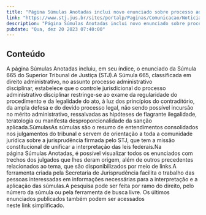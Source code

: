 ```yaml
---
title: "Página Súmulas Anotadas inclui novo enunciado sobre processo administrativo disciplinar"
link: "https://www.stj.jus.br/sites/portalp/Paginas/Comunicacao/Noticias/2023/20122023-Pagina-Sumulas-Anotadas-inclui-novo-enunciado-sobre-processo-administrativo-disciplinar-.aspx"
description: "Página Súmulas Anotadas inclui novo enunciado sobre processo administrativo disciplinar"
pubdate: "Qua, dez 20 2023 07:40:00"
---
```


## Conteúdo

​A página Súmulas Anotadas incluiu, em seu índice, o enunciado da Súmula 665 do Superior Tribunal de Justiça (STJ).A Súmula 665, classificada em direito administrativo, no assunto processo administrativo disciplinar, estabelece que o controle jurisdicional do processo administrativo disciplinar restringe-se ao exame da regularidade do procedimento e da legalidade do ato, à luz dos princípios do contraditório, da ampla defesa e do devido processo legal, não sendo possível incursão no mérito administrativo, ressalvadas as hipóteses de flagrante ilegalidade, teratologia ou manifesta desproporcionalidade da sanção aplicada.SúmulasAs súmulas são o resumo de entendimentos consolidados nos julgamentos do tribunal e servem de orientação a toda a comunidade jurídica sobre a jurisprudência firmada pelo STJ, que tem a missão constitucional de unificar a interpretação das leis federais.Na página Súmulas Anotadas, é possível visualizar todos os enunciados com trechos dos julgados que lhes deram origem, além de outros precedentes relacionados ao tema, que são disponibilizados por meio de links.A ferramenta criada pela Secretaria de Jurisprudência facilita o trabalho das pessoas interessadas em informações necessárias para a interpretação e a aplicação das súmulas.A pesquisa pode ser feita por ramo do direito, pelo número da súmula ou pela ferramenta de busca livre. Os últimos enunciados publicados também podem ser acessados neste link simplificado. 
